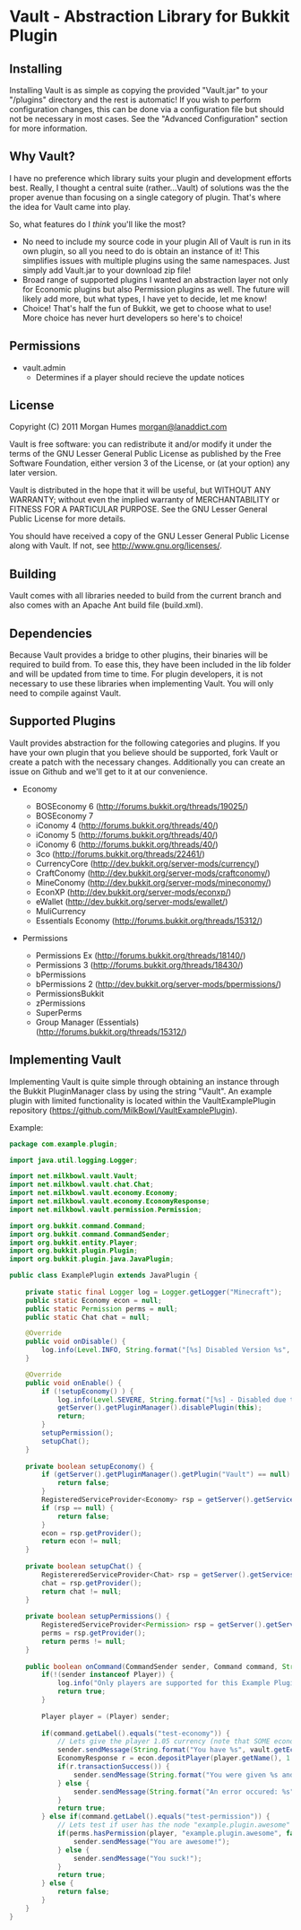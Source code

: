 # Vault - Abstraction Library for Bukkit Plugin

## Installing
Installing Vault is as simple as copying the provided "Vault.jar" to your
"<bukkit-install-dir>/plugins" directory and the rest is automatic!  If you
wish to perform configuration changes, this can be done via a configuration
file but should not be necessary in most cases.  See the "Advanced
Configuration" section for more information.


## Why Vault?
I have no preference which library suits your plugin and development efforts
best.  Really, I thought a central suite (rather...Vault) of solutions was the
the proper avenue than focusing on a single category of plugin.  That's where
the idea for Vault came into play.

So, what features do I _think_ you'll like the most?

 * No need to include my source code in your plugin
   All of Vault is run in its own plugin, so all you need to do is obtain an
   instance of it!  This simplifies issues with multiple plugins using the same
   namespaces.  Just simply add Vault.jar to your download zip file!
 * Broad range of supported plugins
   I wanted an abstraction layer not only for Economic plugins but also
   Permission plugins as well.  The future will likely add more, but what
   types, I have yet to decide, let me know!
 * Choice!
   That's half the fun of Bukkit, we get to choose what to use!  More choice
   has never hurt developers so here's to choice!


## Permissions
 * vault.admin
   - Determines if a player should recieve the update notices

## License
Copyright (C) 2011 Morgan Humes <morgan@lanaddict.com>

Vault is free software: you can redistribute it and/or modify
it under the terms of the GNU Lesser General Public License as published by
the Free Software Foundation, either version 3 of the License, or
(at your option) any later version.

Vault is distributed in the hope that it will be useful,
but WITHOUT ANY WARRANTY; without even the implied warranty of
MERCHANTABILITY or FITNESS FOR A PARTICULAR PURPOSE.  See the
GNU Lesser General Public License for more details.

You should have received a copy of the GNU Lesser General Public License
along with Vault.  If not, see <http://www.gnu.org/licenses/>.

## Building
Vault comes with all libraries needed to build from the current branch and
also comes with an Apache Ant build file (build.xml).


## Dependencies
Because Vault provides a bridge to other plugins, their binaries will be
required to build from.  To ease this, they have been included in the lib
folder and will be updated from time to time.  For plugin developers, it
is not necessary to use these libraries when implementing Vault.  You will
only need to compile against Vault.


## Supported Plugins
Vault provides abstraction for the following categories and plugins.  If you
have your own plugin that you believe should be supported, fork Vault or create
a patch with the necessary changes.  Additionally you can create an issue on
Github and we'll get to it at our convenience.

 * Economy
   - BOSEconomy 6 (http://forums.bukkit.org/threads/19025/)
   - BOSEconomy 7
   - iConomy 4 (http://forums.bukkit.org/threads/40/)
   - iConomy 5 (http://forums.bukkit.org/threads/40/)
   - iConomy 6 (http://forums.bukkit.org/threads/40/)
   - 3co (http://forums.bukkit.org/threads/22461/)
   - CurrencyCore (http://dev.bukkit.org/server-mods/currency/)
   - CraftConomy (http://dev.bukkit.org/server-mods/craftconomy/)
   - MineConomy (http://dev.bukkit.org/server-mods/mineconomy/)
   - EconXP (http://dev.bukkit.org/server-mods/econxp/)
   - eWallet (http://dev.bukkit.org/server-mods/ewallet/)
   - MuliCurrency
   - Essentials Economy (http://forums.bukkit.org/threads/15312/)

 * Permissions
   - Permissions Ex (http://forums.bukkit.org/threads/18140/)
   - Permissions 3 (http://forums.bukkit.org/threads/18430/)
   - bPermissions
   - bPermissions 2 (http://dev.bukkit.org/server-mods/bpermissions/)
   - PermissionsBukkit
   - zPermissions
   - SuperPerms
   - Group Manager (Essentials) (http://forums.bukkit.org/threads/15312/)


## Implementing Vault
Implementing Vault is quite simple through obtaining an instance through the
Bukkit PluginManager class by using the string "Vault".  An example plugin with
limited functionality is located within the VaultExamplePlugin repository
(https://github.com/MilkBowl/VaultExamplePlugin).

Example:

```java
package com.example.plugin;

import java.util.logging.Logger;

import net.milkbowl.vault.Vault;
import net.milkbowl.vault.chat.Chat;
import net.milkbowl.vault.economy.Economy;
import net.milkbowl.vault.economy.EconomyResponse;
import net.milkbowl.vault.permission.Permission;

import org.bukkit.command.Command;
import org.bukkit.command.CommandSender;
import org.bukkit.entity.Player;
import org.bukkit.plugin.Plugin;
import org.bukkit.plugin.java.JavaPlugin;

public class ExamplePlugin extends JavaPlugin {
    
    private static final Logger log = Logger.getLogger("Minecraft");
    public static Economy econ = null;
    public static Permission perms = null;
    public static Chat chat = null;

    @Override
    public void onDisable() {
        log.info(Level.INFO, String.format("[%s] Disabled Version %s", getDescription().getName(), getDescription().getVersion()));
    }

    @Override
    public void onEnable() {
        if (!setupEconomy() ) {
            log.info(Level.SEVERE, String.format("[%s] - Disabled due to no Vault dependency found!", getDescription().getName()));
            getServer().getPluginManager().disablePlugin(this);
            return;
        }
        setupPermission();
        setupChat();
    }
    
    private boolean setupEconomy() {
        if (getServer().getPluginManager().getPlugin("Vault") == null) {
            return false;
        }
        RegisteredServiceProvider<Economy> rsp = getServer().getServicesManager().getRegistration(Economy.class);
        if (rsp == null) {
            return false;
        }
        econ = rsp.getProvider();
        return econ != null;
    }
    
    private boolean setupChat() {
        RegistereredServiceProvider<Chat> rsp = getServer().getServicesManager().getRegistration(Chat.class);
        chat = rsp.getProvider();
        return chat != null;
    }
    
    private boolean setupPermissions() {
        RegisteredServiceProvider<Permission> rsp = getServer().getServicesManager().getRegistration(Permission.class);
        perms = rsp.getProvider();
        return perms != null;
    }
    
    public boolean onCommand(CommandSender sender, Command command, String commandLabel, String[] args) {
        if(!(sender instanceof Player)) {
            log.info("Only players are supported for this Example Plugin, but you should not do this!!!");
            return true;
        }
        
        Player player = (Player) sender;
        
        if(command.getLabel().equals("test-economy")) {
            // Lets give the player 1.05 currency (note that SOME economic plugins require rounding!
            sender.sendMessage(String.format("You have %s", vault.getEconomy().format(vault.getEconomy().getBalance(player.getName()).amount)));
            EconomyResponse r = econ.depositPlayer(player.getName(), 1.05);
            if(r.transactionSuccess()) {
                sender.sendMessage(String.format("You were given %s and now have %s", econ.format(r.amount), econ.format(r.balance)));
            } else {
                sender.sendMessage(String.format("An error occured: %s", r.errorMessage));
            }
            return true;
        } else if(command.getLabel().equals("test-permission")) {
            // Lets test if user has the node "example.plugin.awesome" to determine if they are awesome or just suck
            if(perms.hasPermission(player, "example.plugin.awesome", false)) {
                sender.sendMessage("You are awesome!");
            } else {
                sender.sendMessage("You suck!");
            }
            return true;
        } else {
            return false;
        }
    }
}
```